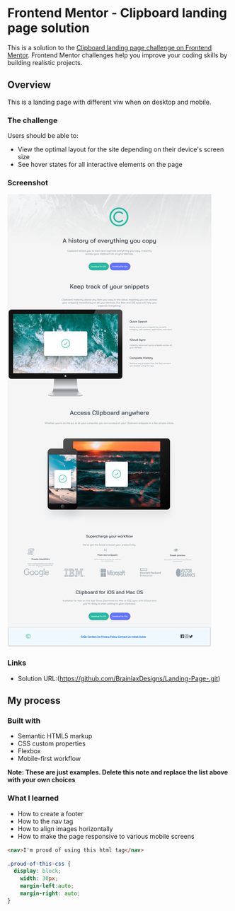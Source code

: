# Frontend Mentor - Clipboard landing page solution

This is a solution to the [Clipboard landing page challenge on Frontend Mentor](https://www.frontendmentor.io/challenges/clipboard-landing-page-5cc9bccd6c4c91111378ecb9). Frontend Mentor challenges help you improve your coding skills by building realistic projects. 



## Overview
This is a landing page with different viw when on desktop and mobile.

### The challenge

Users should be able to:

- View the optimal layout for the site depending on their device's screen size
- See hover states for all interactive elements on the page

### Screenshot

![](./images/Sreenshot%20landing%20page.png)



### Links

- Solution URL:(https://github.com/BrainiaxDesigns/Landing-Page-.git)
<!-- - Live Site URL: [Add live site URL here](https://your-live-site-url.com) -->

## My process

### Built with

- Semantic HTML5 markup
- CSS custom properties
- Flexbox
- Mobile-first workflow

**Note: These are just examples. Delete this note and replace the list above with your own choices**

### What I learned

- How to create a footer
- How to the nav tag
- How to align images horizontally
- How to make the page responsive to various mobile screens

```html
<nav>I'm proud of using this html tag</nav>
```
```css
.proud-of-this-css {
  display: block;
    width: 30px;
    margin-left:auto;
    margin-right: auto;
}
```
